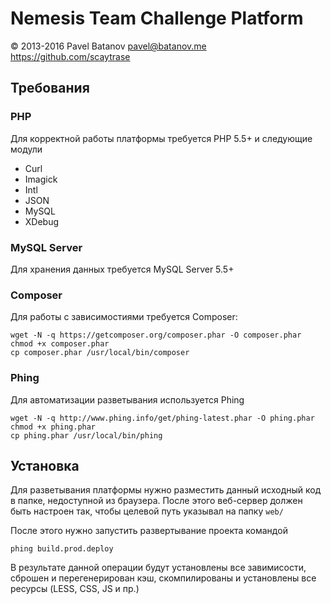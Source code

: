 # Nemesis Team Challenge Platform
© 2013-2016 Pavel Batanov <pavel@batanov.me> https://github.com/scaytrase

## Требования
### PHP
Для корректной работы платформы требуется PHP 5.5+ и следующие модули

* Curl
* Imagick
* Intl
* JSON
* MySQL
* XDebug

### MySQL Server
Для хранения данных требуется MySQL Server 5.5+

### Composer
Для работы с зависимостиями требуется Composer:
    
    wget -N -q https://getcomposer.org/composer.phar -O composer.phar
    chmod +x composer.phar
    cp composer.phar /usr/local/bin/composer

### Phing
Для автоматизации разветывания используется Phing

    wget -N -q http://www.phing.info/get/phing-latest.phar -O phing.phar
    chmod +x phing.phar
    cp phing.phar /usr/local/bin/phing

## Установка
Для разветывания платформы нужно разместить данный исходный код в папке, недоступной из браузера. После этого веб-сервер 
должен быть настроен так, чтобы целевой путь указывал на папку `web/`

После этого нужно запустить развертывание проекта командой

    phing build.prod.deploy
    
В результате данной операции будут установлены все завимисости, сброшен и перегенерирован кэш, скомпилированы и установлены
все ресурсы (LESS, CSS, JS и пр.)

